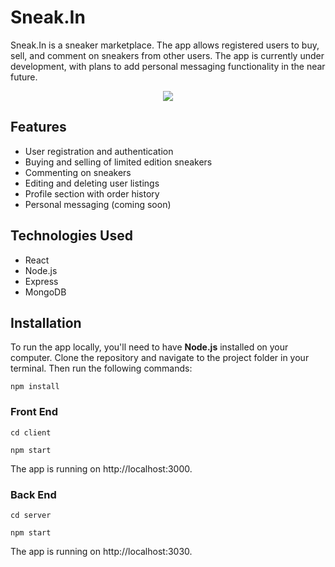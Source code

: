 # Sneak.In

Sneak.In is a sneaker marketplace. The app allows registered users to buy, sell, and comment on sneakers from other users. The app is currently under development, with plans to add personal messaging functionality in the near future.

<p align="center">
  <img src="https://user-images.githubusercontent.com/95815081/227042455-d8f54c0f-5dba-411e-a50b-2fbafc5cd5ea.png" />
</p>

## Features

  - User registration and authentication
  - Buying and selling of limited edition sneakers
  - Commenting on sneakers
  - Editing and deleting user listings
  - Profile section with order history
  - Personal messaging (coming soon)
     
## Technologies Used
  
  - React
  - Node.js
  - Express
  - MongoDB

## Installation

To run the app locally, you'll need to have **Node.js** installed on your computer. Clone the repository and navigate to the project folder in your terminal. Then run the following commands:

`npm install`

### Front End

`cd client`

`npm start`

The app is running on http://localhost:3000.

### Back End

`cd server`

`npm start`

The app is running on http://localhost:3030.
